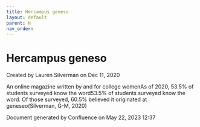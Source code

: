 ```yaml
---
title: Hercampus geneso
layout: default
parent: H
nav_order:
---
```


# Hercampus geneso

Created by  Lauren Silverman on Dec 11, 2020

An online magazine written by and for college womenAs of 2020, 53.5% of students surveyed know the word53.5% of students surveyed know the word. Of those surveyed, 60.5% believed it originated at geneseo(Silverman, G-M, 2020)

Document generated by Confluence on May 22, 2023 12:37


